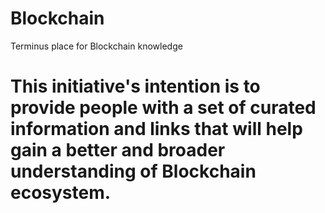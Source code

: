 # Blockchain
Terminus place for Blockchain knowledge

# This initiative's intention is to provide people with a set of curated information and links that will help gain a better and broader understanding of Blockchain ecosystem.
